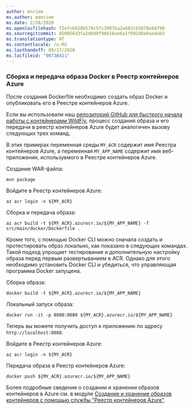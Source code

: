```yaml
---
author: mnriem
ms.author: manriem
ms.date: 2/28/2020
ms.openlocfilehash: f2efcb620b570c57c3907ba2a682c65078e84790
ms.sourcegitcommit: 850856d3fa2ddd8f96616ee6a1f092d8e0aedab3
ms.translationtype: HT
ms.contentlocale: ru-RU
ms.lasthandoff: 09/17/2020
ms.locfileid: "90738411"
---
```

### <a name="build-and-push-the-docker-image-to-azure-container-registry"></a>Сборка и передача образа Docker в Реестр контейнеров Azure

После создания Dockerfile необходимо создать образ Docker и опубликовать его в Реестре контейнеров Azure.

Если вы использовали наш [репозиторий GitHub для быстрого начала работы с контейнерами WildFly](https://github.com/Azure/wildfly-container-quickstart), процесс создания образа и его передачи в реестр контейнеров Azure будет аналогичен вызову следующих трех команд.

В этих примерах переменная среды `MY_ACR` содержит имя Реестра контейнеров Azure, а переменная `MY_APP_NAME` содержит имя веб-приложения, используемого в Реестре контейнеров Azure.

Создание WAR-файла:

```shell
mvn package
```

Войдите в Реестр контейнеров Azure:

```shell
az acr login -n ${MY_ACR}
```

Сборка и передача образа:

```shell
az acr build -t ${MY_ACR}.azurecr.io/${MY_APP_NAME} -f src/main/docker/Dockerfile .
```

Кроме того, с помощью Docker CLI можно сначала создать и протестировать образ локально, как показано в следующих командах. Такой подход упрощает тестирование и дополнительную настройку образа перед первым развертыванием в ACR. Однако для этого необходимо установить Docker CLI и убедиться, что управляющая программа Docker запущена.

Сборка образа:

```shell
docker build -t ${MY_ACR}.azurecr.io/${MY_APP_NAME}
```

Локальный запуск образа:

```shell
docker run -it -p 8080:8080 ${MY_ACR}.azurecr.io/${MY_APP_NAME}
```

Теперь вы можете получить доступ к приложению по адресу `http://localhost:8080`.

Войдите в Реестр контейнеров Azure:

```shell
az acr login -n ${MY_ACR}
```

Передача образа в Реестр контейнеров Azure:

```shell
docker push ${MY_ACR}.azurecr.io/${MY_APP_NAME}
```

Более подробные сведения о создании и хранении образов контейнеров в Azure см. в модуле [Создание и хранение образов контейнеров с помощью службы "Реестр контейнеров Azure"](/learn/modules/build-and-store-container-images/).
